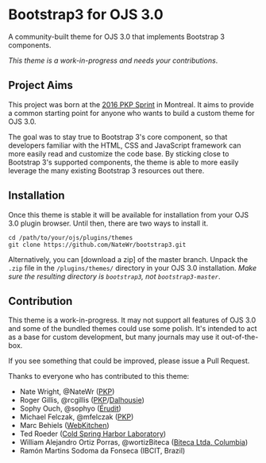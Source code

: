 # Bootstrap3 for OJS 3.0

A community-built theme for OJS 3.0 that implements Bootstrap 3 components.

_This theme is a work-in-progress and needs your contributions_.

## Project Aims

This project was born at the [2016 PKP Sprint](https://pkp.sfu.ca/2016/04/29/sprinting-in-montreal/) in Montreal. It aims to provide a common starting point for anyone who wants to build a custom theme for OJS 3.0.

The goal was to stay true to Bootstrap 3's core component, so that developers familiar with the HTML, CSS and JavaScript framework can more easily read and customize the code base. By sticking close to Bootstrap 3's supported components, the theme is able to more easily leverage the many existing Bootstrap 3 resources out there.

## Installation

Once this theme is stable it will be available for installation from your OJS 3.0 plugin browser. Until then, there are two ways to install it.

```
cd /path/to/your/ojs/plugins/themes
git clone https://github.com/NateWr/bootstrap3.git
```

Alternatively, you can [download a zip] of the master branch. Unpack the `.zip` file in the `/plugins/themes/` directory in your OJS 3.0 installation. _Make sure the resulting directory is `bootstrap3`, not `bootstrap3-master`_.

## Contribution

This theme is a work-in-progress. It may not support all features of OJS 3.0 and some of the bundled themes could use some polish. It's intended to act as a base for custom development, but many journals may use it out-of-the-box.

If you see something that could be improved, please issue a Pull Request.

Thanks to everyone who has contributed to this theme:

- Nate Wright, @NateWr ([PKP](https://pkp.sfu.ca))
- Roger Gillis, @rcgillis ([PKP](https://pkp.sfu.ca)/[Dalhousie](http://www.dal.ca/))
- Sophy Ouch, @sophyo ([Érudit](http://www.erudit.org/en/))
- Michael Felczak, @mfelczak ([PKP](https://pkp.sfu.ca))
- Marc Behiels ([WebKitchen](http://webkitchen.ca/))
- Ted Roeder ([Cold Spring Harbor Laboratory](http://www.cshl.edu/))
- William Alejandro Ortiz Porras, @wortizBiteca ([Biteca Ltda, Columbia](http://www.biteca.com/))
- Ramón Martins Sodoma da Fonseca (IBCIT, Brazil)
